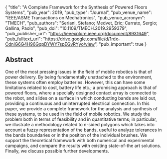 {
  "title": "A Complete Framework for the Synthesis of Powered Floors Systems",
  "pub_year": 2019,
  "pub_type": "Journal",
  "pub_venue_name": "IEEE/ASME Transactions on Mechatronics",
  "pub_venue_acronym": "TMECH",
  "pub_authors": "Seriani, Stefano; Medvet, Eric; Carrato, Sergio; Gallina, Paolo",
  "pub_doi": "10.1109/TMECH.2019.2959379",
  "pub_publisher_url": "https://ieeexplore.ieee.org/document/8931649",
  "pub_fulltext_url": "https://drive.google.com/file/d/1rdx-CdnIG6G4H96GqpDYWY7spEGvRYyo/view",
  "pub_important": true
}

## Abstract
One of the most pressing issues in the field of mobile robotics is that of power delivery. By being fundamentally unattached to the environment, these systems often employ batteries. However, this can have some limitations related to cost, battery life etc.; a promising approach is that of powered floors, where a specially designed contact array is connected to the robot, and slides on a surface in which conducting bands are laid out, providing a continuous and uninterrupted electrical connection. In this paper, we provide a complete framework for the analysis and synthesis of these systems, to be used in the field of mobile robotics. We study the problem both in terms of feasibility and in quantitative terms; in particular, we illustrate a methodology related to n-sided polygons which takes into account a fuzzy representation of the bands, useful to analyze tolerances in the bands boundaries or in the position of the individual brushes. We support the theoretical framework with both numerical and experimental campaigns, and compare the results with existing state-of-the art solutions. Finally, we discuss possible further developments.
